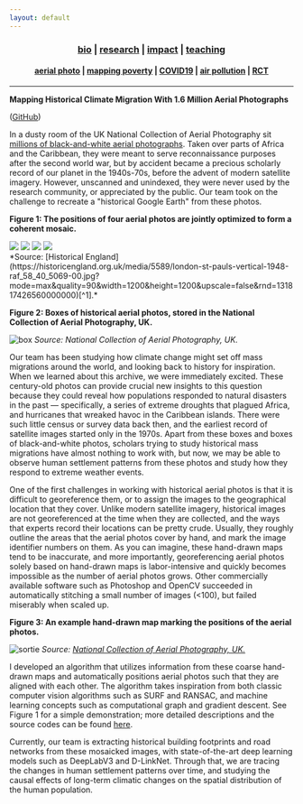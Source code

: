 ```yaml
---
layout: default
---
```


<div align="center">
	<h3>
	<a href="/index.html">bio</a> | <a href="/research.html"><b>research</b></a> | <a href="/impact.html">impact</a> | <a href="/teaching.html">teaching</a><br>
	</h3>
</div>
<div align="center">
	<h4>
	<a href="/research-aerial.html"><b>aerial photo</b></a> | <a href="/research-jmp.html">mapping poverty</a> | <a href="/research-covid19.html">COVID19</a> | <a href="/research-pollution.html">air pollution</a> | <a href="/research-rct.html">RCT</a>
	</h4>
</div>

----

__Mapping Historical Climate Migration With 1.6 Million Aerial Photographs__

([GitHub](https://github.com/luna983/stitch-aerial-photos))

In a dusty room of the UK National Collection of Aerial Photography sit [millions of black-and-white aerial photographs](https://ncap.org.uk/DOS). Taken over parts of Africa and the Caribbean, they were meant to serve reconnaissance purposes after the second world war, but by accident became a precious scholarly record of our planet in the 1940s-70s, before the advent of modern satellite imagery. However, unscanned and unindexed, they were never used by the research community, or appreciated by the public. Our team took on the challenge to recreate a "historical Google Earth" from these photos.

__Figure 1: The positions of four aerial photos are jointly optimized to form a coherent mosaic.__

<div id='research-aerial-stitch' class='canvas'>
<p id='research-aerial-stitch-text'></p>
<img src='/assets/data/research-aerial-stitch/test0.jpg' id='research-aerial-stitch-test0' class='canvas-img'>
<img src='/assets/data/research-aerial-stitch/test1.jpg' id='research-aerial-stitch-test1' class='canvas-img'>
<img src='/assets/data/research-aerial-stitch/test2.jpg' id='research-aerial-stitch-test2' class='canvas-img'>
<img src='/assets/data/research-aerial-stitch/test3.jpg' id='research-aerial-stitch-test3' class='canvas-img'>
</div>
*Source: [Historical England](https://historicengland.org.uk/media/5589/london-st-pauls-vertical-1948-raf_58_40_5069-00.jpg?mode=max&quality=90&width=1200&height=1200&upscale=false&rnd=131817426560000000)[^1].*

__Figure 2: Boxes of historical aerial photos, stored in the National Collection of Aerial Photography, UK.__

![box](/assets/data/research-aerial-box.jpg)
*Source: National Collection of Aerial Photography, UK.*

Our team has been studying how climate change might set off mass migrations around the world, and looking back to history for inspiration. When we learned about this archive, we were immediately excited. These century-old photos can provide crucial new insights to this question because they could reveal how populations responded to natural disasters in the past — specifically, a series of extreme droughts that plagued Africa, and hurricanes that wreaked havoc in the Caribbean islands. There were such little census or survey data back then, and the earliest record of satellite images started only in the 1970s. Apart from these boxes and boxes of black-and-white photos, scholars trying to study historical mass migrations have almost nothing to work with, but now, we may be able to observe human settlement patterns from these photos and study how they respond to extreme weather events.

One of the first challenges in working with historical aerial photos is that it is difficult to georeference them, or to assign the images to the geographical location that they cover. Unlike modern satellite imagery, historical images are not georeferenced at the time when they are collected, and the ways that experts record their locations can be pretty crude. Usually, they roughly outline the areas that the aerial photos cover by hand, and mark the image identifier numbers on them. As you can imagine, these hand-drawn maps tend to be inaccurate, and more importantly, georeferencing aerial photos solely based on hand-drawn maps is labor-intensive and quickly becomes impossible as the number of aerial photos grows. Other commercially available software such as Photoshop and OpenCV succeeded in automatically stitching a small number of images (<100), but failed miserably when scaled up.

__Figure 3: An example hand-drawn map marking the positions of the aerial photos.__

![sortie](/assets/data/research-aerial-sortie.jpg)
*Source: [National Collection of Aerial Photography, UK.](https://ncap.org.uk/sites/default/files/NCAP_ACIU_PLOT_64976-3.jpg)*

I developed an algorithm that utilizes information from these coarse hand-drawn maps and automatically positions aerial photos such that they are aligned with each other. The algorithm takes inspiration from both classic computer vision algorithms such as SURF and RANSAC, and machine learning concepts such as computational graph and gradient descent. See Figure 1 for a simple demonstration; more detailed descriptions and the source codes can be found [here](https://github.com/luna983/stitch-aerial-photos).

Currently, our team is extracting historical building footprints and road networks from these mosaicked images, with state-of-the-art deep learning models such as DeepLabV3 and D-LinkNet. Through that, we are tracing the changes in human settlement patterns over time, and studying the causal effects of long-term climatic changes on the spatial distribution of the human population.

[^1]: This aerial photo does not belong to the historical archive used in this project. For legal reasons, we could not share the actual photos until a later date.

<script src="/assets/data/research-aerial-stitch/data.js"></script>
<script src="/assets/js/research-aerial-stitch.js"></script>
